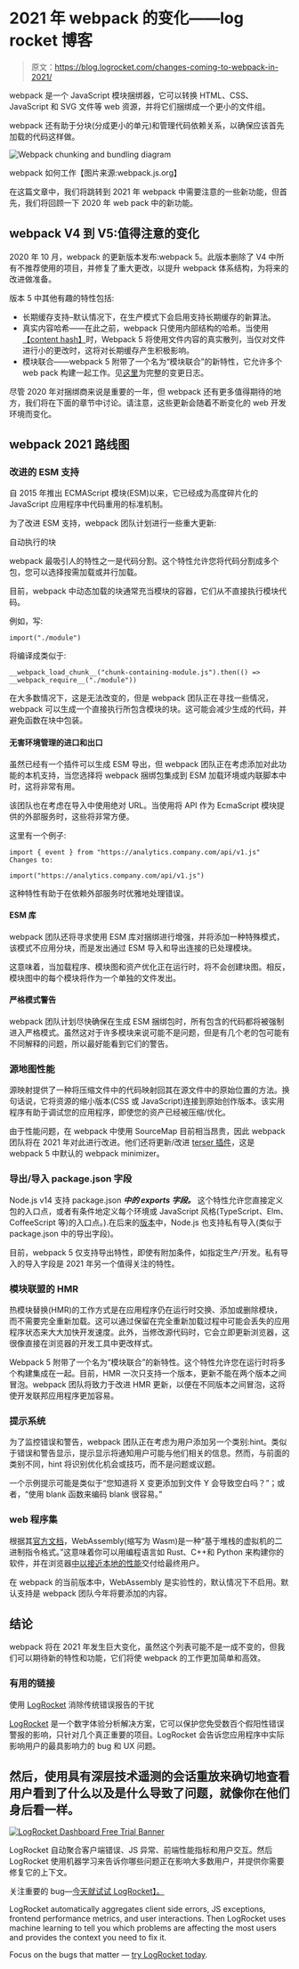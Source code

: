 # 2021 年 webpack 的变化——log rocket 博客

> 原文：<https://blog.logrocket.com/changes-coming-to-webpack-in-2021/>

webpack 是一个 JavaScript 模块捆绑器，它可以转换 HTML、CSS、JavaScript 和 SVG 文件等 web 资源，并将它们捆绑成一个更小的文件组。

webpack 还有助于分块(分成更小的单元)和管理代码依赖关系，以确保应该首先加载的代码这样做。

![Webpack chunking and bundling diagram](img/8b0cdab73170157460eb47ff143ed6fe.png)

webpack 如何工作【图片来源:webpack.js.org】

在这篇文章中，我们将跳转到 2021 年 webpack 中需要注意的一些新功能，但首先，我们将回顾一下 2020 年 web pack 中的新功能。

## webpack V4 到 V5:值得注意的变化

2020 年 10 月，webpack 的更新版本发布:webpack 5。此版本删除了 V4 中所有不推荐使用的项目，并修复了重大更改，以提升 webpack 体系结构，为将来的改进做准备。

版本 5 中其他有趣的特性包括:

*   长期缓存支持–默认情况下，在生产模式下会启用支持长期缓存的新算法。
*   真实内容哈希——在此之前，webpack 只使用内部结构的哈希。当使用[【content hash】](https://webpack.js.org/guides/caching/#output-filenames)时，Webpack 5 将使用文件内容的真实散列，当仅对文件进行小的更改时，这将对长期缓存产生积极影响。
*   模块联合——webpack 5 附带了一个名为“模块联合”的新特性，它允许多个 web pack 构建一起工作。见[这里](https://github.com/webpack/changelog-v5/blob/master/README.md)为完整的变更日志。

尽管 2020 年对捆绑商来说是重要的一年，但 webpack 还有更多值得期待的地方，我们将在下面的章节中讨论。请注意，这些更新会随着不断变化的 web 开发环境而变化。

## webpack 2021 路线图

### 改进的 ESM 支持

自 2015 年推出 ECMAScript 模块(ESM)以来，它已经成为高度碎片化的 JavaScript 应用程序中代码重用的标准机制。

为了改进 ESM 支持，webpack 团队计划进行一些重大更新:

自动执行的块

webpack 最吸引人的特性之一是代码分割。这个特性允许您将代码分割成多个包，您可以选择按需加载或并行加载。

目前，webpack 中动态加载的块通常充当模块的容器，它们从不直接执行模块代码。

例如，写:

```
import("./module")
```

将编译成类似于:

```
__webpack_load_chunk__("chunk-containing-module.js").then(() => __webpack_require__("./module"))
```

在大多数情况下，这是无法改变的，但是 webpack 团队正在寻找一些情况，webpack 可以生成一个直接执行所包含模块的块。这可能会减少生成的代码，并避免函数在块中包装。

#### **无害环境管理的进口和出口**

虽然已经有一个插件可以生成 ESM 导出，但 webpack 团队正在考虑添加对此功能的本机支持，当您选择将 webpack 捆绑包集成到 ESM 加载环境或内联脚本中时，这将非常有用。

该团队也在考虑在导入中使用绝对 URL。当使用将 API 作为 EcmaScript 模块提供的外部服务时，这些将非常方便。

这里有一个例子:

```
import { event } from "https://analytics.company.com/api/v1.js"
Changes to:

import("https://analytics.company.com/api/v1.js")
```

这种特性有助于在依赖外部服务时优雅地处理错误。

#### ESM 库

webpack 团队还将寻求使用 ESM 库对捆绑进行增强，并将添加一种特殊模式，该模式不应用分块，而是发出通过 ESM 导入和导出连接的已处理模块。

这意味着，当加载程序、模块图和资产优化正在运行时，将不会创建块图。相反，模块图中的每个模块将作为一个单独的文件发出。

#### 严格模式警告

webpack 团队计划尽快确保在生成 ESM 捆绑包时，所有包含的代码都将被强制进入严格模式。虽然这对于许多模块来说可能不是问题，但是有几个老的包可能有不同解释的问题，所以最好能看到它们的警告。

### 源地图性能

源映射提供了一种将压缩文件中的代码映射回其在源文件中的原始位置的方法。换句话说，它将资源的缩小版本(CSS 或 JavaScript)连接到原始创作版本。该实用程序有助于调试您的应用程序，即使您的资产已经被压缩/优化。

由于性能问题，在 webpack 中使用 SourceMap 目前相当昂贵，因此 webpack 团队将在 2021 年对此进行改进。他们还将更新/改进 [terser 插件](https://www.npmjs.com/package/terser-webpack-plugin)，这是 webpack 5 中默认的 webpack minimizer。

### 导出/导入 package.json 字段

Node.js v14 支持 package.json ***中的 exports 字段。*** 这个特性允许您直接定义包的入口点，或者有条件地定义每个环境或 JavaScript 风格(TypeScript、Elm、CoffeeScript 等)的入口点。).在后来的[版本](https://nodejs.org/api/packages.html#packages_imports)中，Node.js 也支持私有导入(类似于 package.json 中的导出字段)。

目前，webpack 5 仅支持导出特性，即使有附加条件，如指定生产/开发。私有导入的导入字段是 2021 年另一个值得关注的特性。

### 模块联盟的 HMR

热模块替换(HMR)的工作方式是在应用程序仍在运行时交换、添加或删除模块，而不需要完全重新加载。这可以通过保留在完全重新加载过程中可能会丢失的应用程序状态来大大加快开发速度。此外，当修改源代码时，它会立即更新浏览器，这很像直接在浏览器的开发工具中更改样式。

Webpack 5 附带了一个名为“模块联合”的新特性。这个特性允许您在运行时将多个构建集成在一起。目前，HMR 一次只支持一个版本，更新不能在两个版本之间冒泡。webpack 团队将致力于改进 HMR 更新，以便在不同版本之间冒泡，这将使开发联邦应用程序更加容易。

### 提示系统

为了监控错误和警告，webpack 团队正在考虑为用户添加另一个类别:hint。类似于错误和警告显示，提示显示将通知用户可能与他们相关的信息。然而，与前面的类别不同，hint 将识别优化机会或技巧，而不是问题或议题。

一个示例提示可能是类似于“您知道将 X 变更添加到文件 Y 会导致空白吗？”；或者，“使用 blank 函数来编码 blank 很容易。”

### web 程序集

根据其[官方文档](https://webassembly.org/)，WebAssembly(缩写为 Wasm)是一种“基于堆栈的虚拟机的二进制指令格式。”这意味着你可以用编程语言如 Rust、C++和 Python 来构建你的软件，并在浏览器[中以接近本地的性能](https://blog.logrocket.com/webassembly-how-and-why-559b7f96cd71/)交付给最终用户。

在 webpack 的当前版本中，WebAssembly 是实验性的，默认情况下不启用。默认支持是 webpack 团队今年将要添加的内容。

## 结论

webpack 将在 2021 年发生巨大变化，虽然这个列表可能不是一成不变的，但我们可以期待新的特性和功能，它们将使 webpack 的工作更加简单和高效。

### 有用的链接

使用 [LogRocket](https://lp.logrocket.com/blg/signup) 消除传统错误报告的干扰

[LogRocket](https://lp.logrocket.com/blg/signup) 是一个数字体验分析解决方案，它可以保护您免受数百个假阳性错误警报的影响，只针对几个真正重要的项目。LogRocket 会告诉您应用程序中实际影响用户的最具影响力的 bug 和 UX 问题。

## 然后，使用具有深层技术遥测的会话重放来确切地查看用户看到了什么以及是什么导致了问题，就像你在他们身后看一样。

[![LogRocket Dashboard Free Trial Banner](img/d6f5a5dd739296c1dd7aab3d5e77eeb9.png)](https://lp.logrocket.com/blg/signup)

LogRocket 自动聚合客户端错误、JS 异常、前端性能指标和用户交互。然后 LogRocket 使用机器学习来告诉你哪些问题正在影响大多数用户，并提供你需要修复它的上下文。

关注重要的 bug—[今天就试试 LogRocket】。](https://lp.logrocket.com/blg/signup-issue-free)

LogRocket automatically aggregates client side errors, JS exceptions, frontend performance metrics, and user interactions. Then LogRocket uses machine learning to tell you which problems are affecting the most users and provides the context you need to fix it.

Focus on the bugs that matter — [try LogRocket today](https://lp.logrocket.com/blg/signup-issue-free).